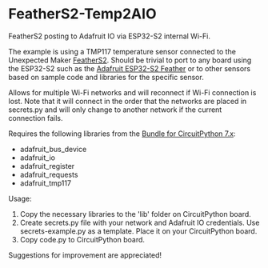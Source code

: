 # FeatherS2-Temp2AIO
FeatherS2 posting to Adafruit IO via ESP32-S2 internal Wi-Fi.

The example is using a TMP117 temperature sensor connected to the Unexpected Maker [FeatherS2](https://feathers2.io/).  Should be trivial to port to any board using the ESP32-S2 such as the [Adafruit ESP32-S2 Feather](https://www.adafruit.com/product/5000) or to other sensors based on sample code and libraries for the specific sensor.

Allows for multiple Wi-Fi networks and will reconnect if Wi-Fi connection is lost. Note that it will connect in the order that the networks are placed in secrets.py and will only change to another network if the current connection fails.

Requires the following libraries from the [Bundle for CircuitPython 7.x](https://circuitpython.org/libraries):
- adafruit_bus_device
- adafruit_io
- adafruit_register
- adafruit_requests
- adafruit_tmp117

Usage:
1. Copy the necessary libraries to the 'lib' folder on CircuitPython board.
2. Create secrets.py file with your network and Adafruit IO credentials. Use secrets-example.py as a template. Place it on your CircuitPython board.
3. Copy code.py to CircuitPython board.

Suggestions for improvement are appreciated!
